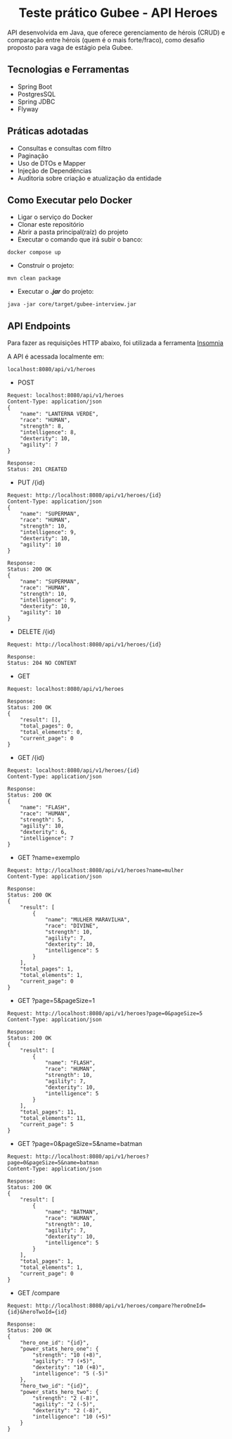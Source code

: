 <h1 align="center">
  Teste prático Gubee - API Heroes
</h1>

API desenvolvida em Java, que oferece gerenciamento de hérois (CRUD) e comparação entre hérois (quem é o mais forte/fraco), como desafio proposto para vaga de estágio pela Gubee.

## Tecnologias e Ferramentas

- Spring Boot
- PostgresSQL
- Spring JDBC
- Flyway

## Práticas adotadas

- Consultas e consultas com filtro
- Paginação
- Uso de DTOs e Mapper
- Injeção de Dependências
- Auditoria sobre criação e atualização da entidade

## Como Executar pelo Docker
- Ligar o serviço do Docker
- Clonar este repositório
- Abrir a pasta principal(raíz) do projeto
- Executar o comando que irá subir o banco:
````
docker compose up
````
- Construir o projeto:
```
mvn clean package
```
- Executar o **_.jar_** do projeto: 
```
java -jar core/target/gubee-interview.jar
```
## API Endpoints

Para fazer as requisições HTTP abaixo, foi utilizada a ferramenta [Insomnia](https://insomnia.rest/download)

A API é acessada localmente em:
````
localhost:8080/api/v1/heroes
````
- POST
```
Request: localhost:8080/api/v1/heroes
Content-Type: application/json
{
	"name": "LANTERNA VERDE",
	"race": "HUMAN",
	"strength": 8,
	"intelligence": 8,
	"dexterity": 10,
	"agility": 7
}

Response:
Status: 201 CREATED
```
- PUT /{id}
```
Request: http://localhost:8080/api/v1/heroes/{id}
Content-Type: application/json
{
	"name": "SUPERMAN",
	"race": "HUMAN",
	"strength": 10,
	"intelligence": 9,
	"dexterity": 10,
	"agility": 10
}

Response:
Status: 200 OK
{
	"name": "SUPERMAN",
	"race": "HUMAN",
	"strength": 10,
	"intelligence": 9,
	"dexterity": 10,
	"agility": 10
}
```
- DELETE /{id}
```
Request: http://localhost:8080/api/v1/heroes/{id}

Response:
Status: 204 NO CONTENT
```
- GET
```
Request: localhost:8080/api/v1/heroes

Response:
Status: 200 OK
{
	"result": [],
	"total_pages": 0,
	"total_elements": 0,
	"current_page": 0
}
```
- GET /{id}
```
Request: localhost:8080/api/v1/heroes/{id}
Content-Type: application/json

Response:
Status: 200 OK
{
	"name": "FLASH",
	"race": "HUMAN",
	"strength": 5,
	"agility": 10,
	"dexterity": 6,
	"intelligence": 7
}
```

- GET ?name=exemplo
```
Request: http://localhost:8080/api/v1/heroes?name=mulher
Content-Type: application/json

Response:
Status: 200 OK
{
	"result": [
		{
			"name": "MULHER MARAVILHA",
			"race": "DIVINE",
			"strength": 10,
			"agility": 7,
			"dexterity": 10,
			"intelligence": 5
		}
	],
	"total_pages": 1,
	"total_elements": 1,
	"current_page": 0
}
```

- GET ?page=5&pageSize=1
```
Request: http://localhost:8080/api/v1/heroes?page=0&pageSize=5
Content-Type: application/json

Response:
Status: 200 OK
{
	"result": [
		{
			"name": "FLASH",
			"race": "HUMAN",
			"strength": 10,
			"agility": 7,
			"dexterity": 10,
			"intelligence": 5
		}
	],
	"total_pages": 11,
	"total_elements": 11,
	"current_page": 5
}
```

- GET ?page=0&pageSize=5&name=batman
```
Request: http://localhost:8080/api/v1/heroes?page=0&pageSize=5&name=batman
Content-Type: application/json

Response:
Status: 200 OK
{
	"result": [
		{
			"name": "BATMAN",
			"race": "HUMAN",
			"strength": 10,
			"agility": 7,
			"dexterity": 10,
			"intelligence": 5
		}
	],
	"total_pages": 1,
	"total_elements": 1,
	"current_page": 0
}
```

- GET /compare
```
Request: http://localhost:8080/api/v1/heroes/compare?heroOneId={id}&heroTwoId={id}

Response:
Status: 200 OK
{
	"hero_one_id": "{id}",
	"power_stats_hero_one": {
		"strength": "10 (+8)",
		"agility": "7 (+5)",
		"dexterity": "10 (+8)",
		"intelligence": "5 (-5)"
	},
	"hero_two_id": "{id}",
	"power_stats_hero_two": {
		"strength": "2 (-8)",
		"agility": "2 (-5)",
		"dexterity": "2 (-8)",
		"intelligence": "10 (+5)"
	}
}
```